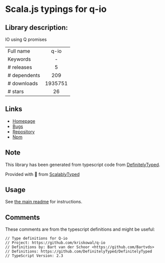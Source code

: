 
# Scala.js typings for q-io


## Library description:
IO using Q promises

|                    |                 |
| ------------------ | :-------------: |
| Full name          | q-io |
| Keywords           | - |
| # releases         | 5 |
| # dependents       | 209 |
| # downloads        | 1935751 |
| # stars            | 26 |

## Links
- [Homepage](http://github.com/kriskowal/q-io/)
- [Bugs](http://github.com/kriskowal/q-io/issues)
- [Repository](https://github.com/kriskowal/q-io)
- [Npm](https://www.npmjs.com/package/q-io)
    


## Note
This library has been generated from typescript code from [DefinitelyTyped](https://definitelytyped.org).

Provided with :purple_heart: from [ScalablyTyped](https://github.com/oyvindberg/ScalablyTyped)

## Usage
See [the main readme](../../readme.md) for instructions.

## Comments

These comments are from the typescript definitions and might be useful:
```
// Type definitions for Q-io
// Project: https://github.com/kriskowal/q-io
// Definitions by: Bart van der Schoor <https://github.com/Bartvds>
// Definitions: https://github.com/DefinitelyTyped/DefinitelyTyped
// TypeScript Version: 2.3

```

